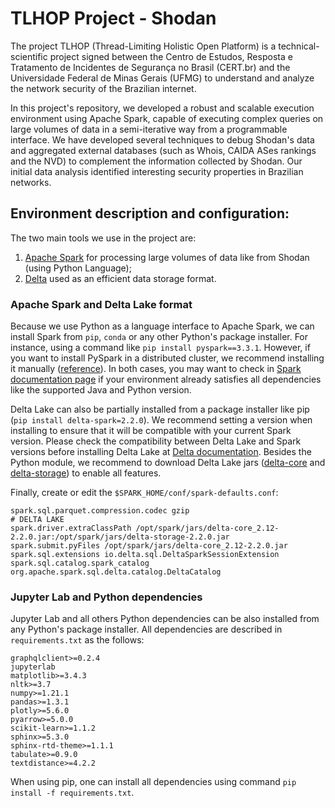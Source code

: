 # TLHOP Project - Shodan

The project TLHOP (Thread-Limiting Holistic Open Platform) is a technical-scientific project signed between the Centro de Estudos, Resposta e Tratamento de Incidentes de Segurança no Brasil (CERT.br) and the Universidade Federal de Minas Gerais (UFMG) to understand and analyze the network security of the Brazilian internet.

In this project's repository, we developed a robust and scalable execution environment using Apache Spark, capable of executing complex queries on large volumes of data in a semi-iterative way from a programmable interface. We have developed several techniques to debug Shodan's data and aggregated external databases (such as Whois, CAIDA ASes rankings and the NVD) to complement the information collected by Shodan. Our initial data analysis identified interesting security properties in Brazilian networks.


## Environment description and configuration:

The two main tools we use in the project are: 

1. [Apache Spark][apache-spark] for processing large volumes of data like from Shodan (using Python Language); 
2. [Delta][delta] used as an efficient data storage format.

[apache-spark]: https://spark.apache.org/
[delta]: https://delta.io/


### Apache Spark and Delta Lake format


Because we use Python as a language interface to Apache Spark, we can install Spark from `pip`, `conda` or any other Python's package installer. For instance, using a command like `pip install pyspark==3.3.1`. However, if you want to install PySpark in a distributed cluster, we recommend installing it manually ([reference][spark-manual]). In both cases, you may want to check in [Spark documentation page][spark-download] if your environment already satisfies all dependencies like the supported Java and Python version.

Delta Lake can also be partially installed from a package installer like pip (`pip install delta-spark=2.2.0`). We recommend setting a version when installing  to ensure that it will be compatible with your current Spark version. Please check the compatibility between Delta Lake and Spark versions before installing Delta Lake at [Delta documentation][delta-matrix]. Besides the Python module, we recommend to download Delta Lake jars ([delta-core][delta-core] and [delta-storage][delta-storage]) to enable all features.


[spark-download]: https://spark.apache.org/docs/latest/#downloading
[spark-manual]: https://spark.apache.org/docs/latest/api/python/getting_started/install.html#manually-downloading
[delta-matrix]: https://docs.delta.io/latest/releases.html
[delta-core]: https://search.maven.org/artifact/io.delta/delta-core_2.12
[delta-storage]: https://search.maven.org/search?q=a:delta-storage


Finally, create or edit the `$SPARK_HOME/conf/spark-defaults.conf`: 

```
spark.sql.parquet.compression.codec gzip
# DELTA LAKE
spark.driver.extraClassPath /opt/spark/jars/delta-core_2.12-2.2.0.jar:/opt/spark/jars/delta-storage-2.2.0.jar
spark.submit.pyFiles /opt/spark/jars/delta-core_2.12-2.2.0.jar
spark.sql.extensions io.delta.sql.DeltaSparkSessionExtension
spark.sql.catalog.spark_catalog org.apache.spark.sql.delta.catalog.DeltaCatalog
```

### Jupyter Lab and Python dependencies

Jupyter Lab and all others Python dependencies can be also installed from any Python's package installer. All dependencies are described in `requirements.txt` as the follows:

```
graphqlclient>=0.2.4
jupyterlab
matplotlib>=3.4.3
nltk>=3.7
numpy>=1.21.1
pandas>=1.3.1
plotly>=5.6.0
pyarrow>=5.0.0
scikit-learn>=1.1.2
sphinx>=5.3.0
sphinx-rtd-theme>=1.1.1
tabulate>=0.9.0
textdistance>=4.2.2
```

When using pip, one can install all dependencies using command `pip install -f requirements.txt`.
